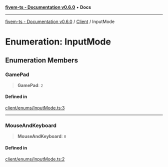 [**fivem-ts - Documentation v0.6.0**](../../../README.md) • **Docs**

***

[fivem-ts - Documentation v0.6.0](../../../README.md) / [Client](../README.md) / InputMode

# Enumeration: InputMode

## Enumeration Members

### GamePad

> **GamePad**: `2`

#### Defined in

[client/enums/InputMode.ts:3](https://github.com/Purpose-Dev/fivem-ts/blob/main/src/client/enums/InputMode.ts#L3)

***

### MouseAndKeyboard

> **MouseAndKeyboard**: `0`

#### Defined in

[client/enums/InputMode.ts:2](https://github.com/Purpose-Dev/fivem-ts/blob/main/src/client/enums/InputMode.ts#L2)
